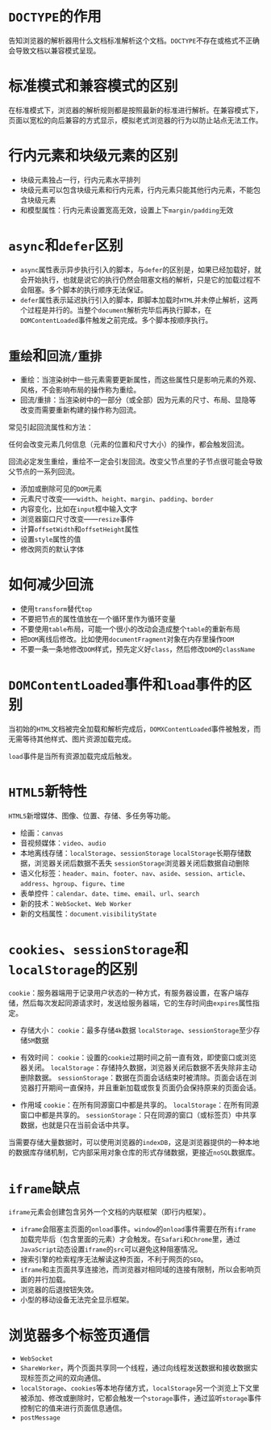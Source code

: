 # `DOCTYPE`的作用

告知浏览器的解析器用什么文档标准解析这个文档。`DOCTYPE`不存在或格式不正确会导致文档以兼容模式呈现。

# 标准模式和兼容模式的区别

在标准模式下，浏览器的解析规则都是按照最新的标准进行解析。在兼容模式下，页面以宽松的向后兼容的方式显示，模拟老式浏览器的行为以防止站点无法工作。

# 行内元素和块级元素的区别

- 块级元素独占一行，行内元素水平排列
- 块级元素可以包含块级元素和行内元素，行内元素只能其他行内元素，不能包含块级元素
- 和模型属性：行内元素设置宽高无效，设置上下`margin/padding`无效

# `async`和`defer`区别

- `async`属性表示异步执行引入的脚本，与`defer`的区别是，如果已经加载好，就会开始执行，也就是说它的执行仍然会阻塞文档的解析，只是它的加载过程不会阻塞。多个脚本的执行顺序无法保证。
- `defer`属性表示延迟执行引入的脚本，即脚本加载时`HTML`并未停止解析，这两个过程是并行的。当整个`document`解析完毕后再执行脚本，在`DOMContentLoaded`事件触发之前完成。多个脚本按顺序执行。

# `重绘`和`回流/重排`

- 重绘：当渲染树中一些元素需要更新属性，而这些属性只是影响元素的外观、风格，不会影响布局的操作称为重绘。
- 回流/重排：当渲染树中的一部分（或全部）因为元素的尺寸、布局、显隐等改变而需要重新构建的操作称为回流。

常见引起回流属性和方法：

任何会改变元素几何信息（元素的位置和尺寸大小）的操作，都会触发回流。

回流必定发生重绘，重绘不一定会引发回流。改变父节点里的子节点很可能会导致父节点的一系列回流。

- 添加或删除可见的`DOM`元素
- 元素尺寸改变——`width`、`height`、`margin`、`padding`、`border`
- 内容变化，比如在`input`框中输入文字
- 浏览器窗口尺寸改变——`resize`事件
- 计算`offsetWidth`和`offsetHeight`属性
- 设置`style`属性的值
- 修改网页的默认字体

# 如何减少回流

- 使用`transform`替代`top`
- 不要把节点的属性值放在一个循环里作为循环变量
- 不要使用`table`布局，可能一个很小的改动会造成整个`table`的重新布局
- 把`DOM`离线后修改。比如使用`documentFragment`对象在内存里操作`DOM`
- 不要一条一条地修改`DOM`样式，预先定义好`class`，然后修改`DOM`的`className`

# `DOMContentLoaded`事件和`load`事件的区别

当初始的`HTML`文档被完全加载和解析完成后，`DOMXContentLoaded`事件被触发，而无需等待其他样式、图片资源加载完成。

`load`事件是当所有资源加载完成后触发。

# `HTML5`新特性

`HTML5`新增媒体、图像、位置、存储、多任务等功能。

- 绘画：`canvas`
- 音视频媒体：`video`、`audio`
- 本地离线存储：`localStorage`、`sessionStorage`
`localStorage`长期存储数据，浏览器关闭后数据不丢失
`sessionStorage`浏览器关闭后数据自动删除
- 语义化标签：`header`、`main`、`footer`、`nav`、`aside`、`session`、`article`、`address`、`hgroup`、`figure`、`time`
- 表单控件：`calendar`、`date`、`time`、`email`、`url`、`search`
- 新的技术：`WebSocket`、`Web Worker`
- 新的文档属性：`document.visibilityState`

# `cookies`、`sessionStorage`和`localStorage`的区别

`cookie`：服务器端用于记录用户状态的一种方式，有服务器设置，在客户端存储，然后每次发起同源请求时，发送给服务器端，它的生存时间由`expires`属性指定。

- 存储大小：
`cookie`：最多存储`4k`数据
`localStorage`、`sessionStorage`至少存储`5M`数据

- 有效时间：
`cookie`：设置的`cookie`过期时间之前一直有效，即使窗口或浏览器关闭。
`localStorage`：存储持久数据，浏览器关闭后数据不丢失除非主动删除数据。
`sessionStorage`：数据在页面会话结束时被清除。页面会话在浏览器打开期间一直保持，并且重新加载或恢复页面仍会保持原来的页面会话。

- 作用域
`cookie`：在所有同源窗口中都是共享的。
`localStorage`：在所有同源窗口中都是共享的。
`sessionStorage`：只在同源的窗口（或标签页）中共享数据，也就是只在当前会话中共享。

当需要存储大量数据时，可以使用浏览器的`indexDB`，这是浏览器提供的一种本地的数据库存储机制，它内部采用对象仓库的形式存储数据，更接近`noSQL`数据库。

# `iframe`缺点

`iframe`元素会创建包含另外一个文档的内联框架（即行内框架）。

- `iframe`会阻塞主页面的`onload`事件。`window`的`onload`事件需要在所有`iframe`加载完毕后（包含里面的元素）才会触发。在`Safari`和`Chrome`里，通过`JavaScript`动态设置`iframe`的`src`可以避免这种阻塞情况。
- 搜索引擎的检索程序无法解读这种页面，不利于网页的`SEO`。
- `iframe`和主页面共享连接池，而浏览器对相同域的连接有限制，所以会影响页面的并行加载。
- 浏览器的后退按钮失效。
- 小型的移动设备无法完全显示框架。

# 浏览器多个标签页通信

- `WebSocket`
- `ShareWorker`，两个页面共享同一个线程，通过向线程发送数据和接收数据实现标签页之间的双向通信。
- `localStorage`、`cookies`等本地存储方式，`localStorage`另一个浏览上下文里被添加、修改或删除时，它都会触发一个`storage`事件，通过监听`storage`事件控制它的值来进行页面信息通信。
- `postMessage`